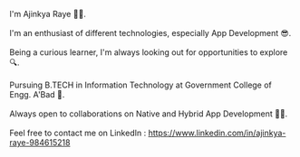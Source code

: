 I'm Ajinkya Raye 🙋‍♂️.<br/><br/>
I'm an enthusiast of different technologies, especially App Development 😎. <br/><br/>
Being a curious learner, I'm always looking out for opportunities to explore 🔍.<br/><br/>
Pursuing B.TECH in Information Technology at Government College of Engg. A'Bad 🏫.<br/><br/>
Always open to collaborations on Native and Hybrid App Development 🤜🤛.<br/><br/>
Feel free to contact me on LinkedIn : https://www.linkedin.com/in/ajinkya-raye-984615218
